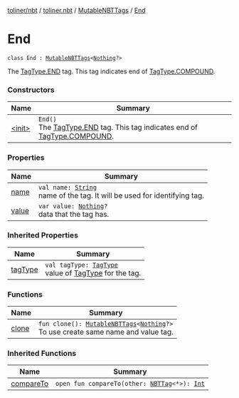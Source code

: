 [toliner/nbt](../../../index.md) / [toliner.nbt](../../index.md) / [MutableNBTTags](../index.md) / [End](./index.md)

# End

`class End : `[`MutableNBTTags`](../index.md)`<`[`Nothing`](https://kotlinlang.org/api/latest/jvm/stdlib/kotlin/-nothing/index.html)`?>`

The [TagType.END](../../-tag-type/-e-n-d.md) tag.
This tag indicates end of [TagType.COMPOUND](../../-tag-type/-c-o-m-p-o-u-n-d.md).

### Constructors

| Name | Summary |
|---|---|
| [&lt;init&gt;](-init-.md) | `End()`<br>The [TagType.END](../../-tag-type/-e-n-d.md) tag. This tag indicates end of [TagType.COMPOUND](../../-tag-type/-c-o-m-p-o-u-n-d.md). |

### Properties

| Name | Summary |
|---|---|
| [name](name.md) | `val name: `[`String`](https://kotlinlang.org/api/latest/jvm/stdlib/kotlin/-string/index.html)<br>name of the tag. It will be used for identifying tag. |
| [value](value.md) | `var value: `[`Nothing`](https://kotlinlang.org/api/latest/jvm/stdlib/kotlin/-nothing/index.html)`?`<br>data that the tag has. |

### Inherited Properties

| Name | Summary |
|---|---|
| [tagType](../tag-type.md) | `val tagType: `[`TagType`](../../-tag-type/index.md)<br>value of [TagType](../../-tag-type/index.md) for the tag. |

### Functions

| Name | Summary |
|---|---|
| [clone](clone.md) | `fun clone(): `[`MutableNBTTags`](../index.md)`<`[`Nothing`](https://kotlinlang.org/api/latest/jvm/stdlib/kotlin/-nothing/index.html)`?>`<br>To use create same name and value tag. |

### Inherited Functions

| Name | Summary |
|---|---|
| [compareTo](../compare-to.md) | `open fun compareTo(other: `[`NBTTag`](../../-n-b-t-tag/index.md)`<*>): `[`Int`](https://kotlinlang.org/api/latest/jvm/stdlib/kotlin/-int/index.html) |
